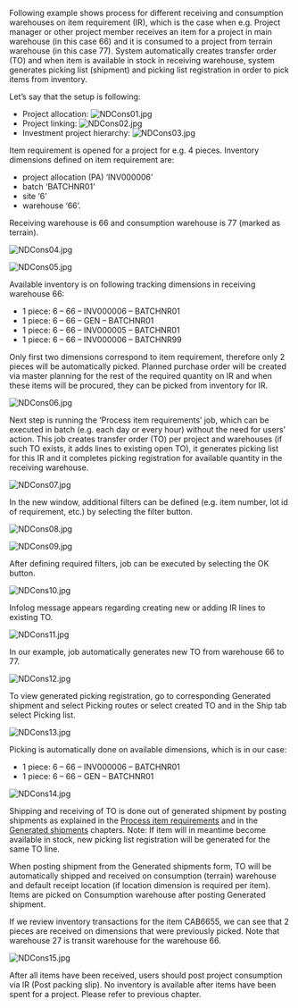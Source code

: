 Following example shows process for different receiving and consumption warehouses on item requirement (IR), which is the case when e.g. Project manager or other project member receives an item for a project in main warehouse (in this case 66) and it is consumed to a project from terrain warehouse (in this case 77). System automatically creates transfer order (TO) and when item is available in stock in receiving warehouse, system generates picking list (shipment) and picking list registration in order to pick items from inventory.

Let’s say that the setup is following:
-	Project allocation:
![NDCons01.jpg](/.attachments/NDCons01-bd9bf68c-bf7d-467d-bc75-ca67df9fa05b.jpg)
- Project linking:
![NDCons02.jpg](/.attachments/NDCons02-41e2681a-1046-457f-ac86-bbb66ef31764.jpg)
-	Investment project hierarchy:
![NDCons03.jpg](/.attachments/NDCons03-67d3bf29-602b-426a-a681-ed75dddb8aa8.jpg)

Item requirement is opened for a project for e.g. 4 pieces. Inventory dimensions defined on item requirement are:
-	project allocation (PA) ‘INV000006’
-	batch ‘BATCHNR01’
-	site ‘6’
-	warehouse ‘66’. 

Receiving warehouse is 66 and consumption warehouse is 77 (marked as terrain).

![NDCons04.jpg](/.attachments/NDCons04-89c58380-f2c8-42b1-b873-d656c1a075df.jpg)

![NDCons05.jpg](/.attachments/NDCons05-a334bb13-5252-476d-8e9f-58af71183afc.jpg)

Available inventory is on following tracking dimensions in receiving warehouse 66:
-	1 piece: 6 – 66 – INV000006 – BATCHNR01
-	1 piece: 6 – 66 – GEN – BATCHNR01
-	1 piece: 6 – 66 – INV000005 – BATCHNR01
-	1 piece: 6 – 66 – INV000006 – BATCHNR99

Only first two dimensions correspond to item requirement, therefore only 2 pieces will be automatically picked. Planned purchase order will be created via master planning for the rest of the required quantity on IR and when these items will be procured, they can be picked from inventory for IR.

![NDCons06.jpg](/.attachments/NDCons06-f3644902-53c2-47dd-a8de-206d31c1de84.jpg)

Next step is running the ‘Process item requirements’ job, which can be executed in batch (e.g. each day or every hour) without the need for users’ action. This job creates transfer order (TO) per project and warehouses (if such TO exists, it adds lines to existing open TO), it generates picking list for this IR and it completes picking registration for available quantity in the receiving warehouse.

![NDCons07.jpg](/.attachments/NDCons07-666e51fe-dd68-4f25-9d7f-5e45961a5e09.jpg)

In the new window, additional filters can be defined (e.g. item number, lot id of requirement, etc.) by selecting the filter button.

![NDCons08.jpg](/.attachments/NDCons08-16503c66-b86e-49f6-bcb3-7f35ede92a72.jpg)

![NDCons09.jpg](/.attachments/NDCons09-3c88be03-bd59-41b2-b8e4-a234a0f683bd.jpg)

After defining required filters, job can be executed by selecting the OK button.

![NDCons10.jpg](/.attachments/NDCons10-9d90a742-47ad-4285-b0bd-cf248c4e0e72.jpg)

Infolog message appears regarding creating new or adding IR lines to existing TO.

![NDCons11.jpg](/.attachments/NDCons11-ebf17934-3e66-498a-8818-9314096475ee.jpg)

In our example, job automatically generates new TO from warehouse 66 to 77.

![NDCons12.jpg](/.attachments/NDCons12-1eb71e45-d530-499c-892f-48048fcc4e0c.jpg)

To view generated picking registration, go to corresponding Generated shipment and select Picking routes or select created TO and in the Ship tab select Picking list.

![NDCons13.jpg](/.attachments/NDCons13-5a15f413-7b63-4c61-adc3-eed69dce4e43.jpg)

Picking is automatically done on available dimensions, which is in our case:
-	1 piece: 6 – 66 – INV000006 – BATCHNR01
-	1 piece: 6 – 66 – GEN – BATCHNR01

![NDCons14.jpg](/.attachments/NDCons14-a8384490-1750-4d0f-8a01-d8ae55137d66.jpg)

Shipping and receiving of TO is done out of generated shipment by posting shipments as explained in the [Process item requirements](/Help/Standalone-solutions-\(Suite\)/Investment-management/Item-requirements/Process-item-requirements) and in the [Generated shipments](/Help/Standalone-solutions-\(Suite\)/Investment-management/Item-requirements/Generated-shipments) chapters. Note: If item will in meantime become available in stock, new picking list registration will be generated for the same TO line.

When posting shipment from the Generated shipments form, TO will be automatically shipped and received on consumption (terrain) warehouse and default receipt location (if location dimension is required per item). Items are picked on Consumption warehouse after posting Generated shipment.

If we review inventory transactions for the item CAB6655, we can see that 2 pieces are received on dimensions that were previously picked. Note that warehouse 27 is transit warehouse for the warehouse 66.

![NDCons15.jpg](/.attachments/NDCons15-48a51083-1872-465f-aebb-a5420fea0102.jpg)

After all items have been received, users should post project consumption via IR (Post packing slip). No inventory is available after items have been spent for a project. Please refer to previous chapter.